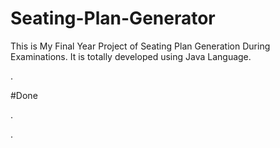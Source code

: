 # Seating-Plan-Generator

This is My Final Year Project of Seating Plan Generation During Examinations. It is totally developed using Java Language.




















































































.





















































#Done










































































































.




































































































































































































































































































































































































































































































.






































